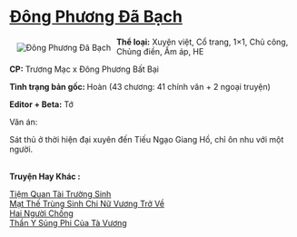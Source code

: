 <a href="https://utruyen.com/dong-phuong-da-bach/21929/" title="Đông Phương Đã Bạch"><h1>Đông Phương Đã Bạch</h1></a><div style="display:table"><img align="right" style="float: left; padding: 10px;" src="https://utruyen.com/images/story/200x260/dong-phuong-da-bach.jpg" alt="Đông Phương Đã Bạch"><b>Thể loại:</b> Xuyên việt, Cổ trang, 1×1, Chủ công, Chủng điền, Ấm áp, HE<p></p><b>CP:</b> Trương Mạc x Đông Phương Bất Bại<p></p><b>Tình trạng bản gốc: </b>Hoàn (43 chương: 41 chính văn + 2 ngoại truyện)<p></p><b>Editor + Beta:</b> Tớ<p></p>Văn án:<p></p>Sát thủ ở thời hiện đại xuyên đến Tiếu Ngạo Giang Hồ, chỉ ôn nhu với một người.</div><p><br><b>Truyện Hay Khác :</b></p><a href="https://utruyen.com/tiem-quan-tai-truong-sinh/21928/" alt="Tiệm Quan Tài Trường Sinh">Tiệm Quan Tài Trường Sinh</a><br/><a href="https://github.com/quanluxury/truyenhot/tree/master/truyenhay/10543/" alt="Mạt Thế Trùng Sinh Chi Nữ Vương Trở Về">Mạt Thế Trùng Sinh Chi Nữ Vương Trở Về</a><br/><a href="https://github.com/quanluxury/ngontinhhot/tree/master/truyenhay/19526/" alt="Hai Người Chồng">Hai Người Chồng</a><br/><a href="https://github.com/quanluxury/truyenhot/tree/master/truyenhay/10763/" alt="Thần Y Sủng Phi Của Tà Vương">Thần Y Sủng Phi Của Tà Vương</a><br/>